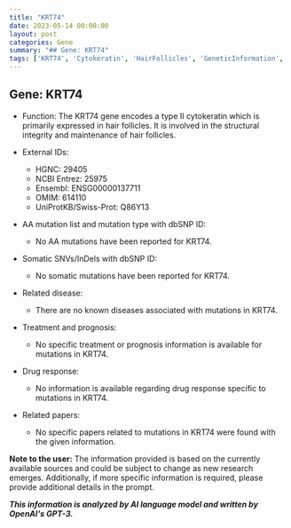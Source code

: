 ```yaml
---
title: "KRT74"
date: 2023-05-14 00:00:00
layout: post
categories: Gene
summary: "## Gene: KRT74"
tags: ['KRT74', 'Cytokeratin', 'HairFollicles', 'GeneticInformation', 'Mutation', 'Disease', 'Treatment', 'DrugResponse']
---
```


## Gene: KRT74

- Function: The KRT74 gene encodes a type II cytokeratin which is primarily expressed in hair follicles. It is involved in the structural integrity and maintenance of hair follicles.

- External IDs:
    - HGNC: 29405
    - NCBI Entrez: 25975
    - Ensembl: ENSG00000137711
    - OMIM: 614110
    - UniProtKB/Swiss-Prot: Q86Y13

- AA mutation list and mutation type with dbSNP ID:
    - No AA mutations have been reported for KRT74.

- Somatic SNVs/InDels with dbSNP ID:
    - No somatic mutations have been reported for KRT74.

- Related disease:
    - There are no known diseases associated with mutations in KRT74.

- Treatment and prognosis:
    - No specific treatment or prognosis information is available for mutations in KRT74.

- Drug response:
    - No information is available regarding drug response specific to mutations in KRT74.

- Related papers:
    - No specific papers related to mutations in KRT74 were found with the given information.

**Note to the user:** The information provided is based on the currently available sources and could be subject to change as new research emerges. Additionally, if more specific information is required, please provide additional details in the prompt.

**_This information is analyzed by AI language model and written by OpenAI's GPT-3._**
